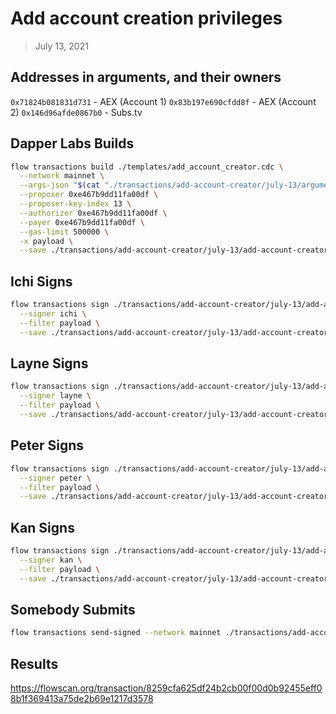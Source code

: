 # Add account creation privileges

> July 13, 2021

## Addresses in arguments, and their owners

`0x71824b081831d731` - AEX (Account 1)
`0x83b197e690cfdd8f` - AEX (Account 2)
`0x146d96afde0867b0` - Subs.tv

## Dapper Labs Builds 

```sh
flow transactions build ./templates/add_account_creator.cdc \
  --network mainnet \
  --args-json "$(cat "./transactions/add-account-creator/july-13/arguments.json")" \
  --proposer 0xe467b9dd11fa00df \
  --proposer-key-index 13 \
  --authorizer 0xe467b9dd11fa00df \
  --payer 0xe467b9dd11fa00df \
  --gas-limit 500000 \
  -x payload \
  --save ./transactions/add-account-creator/july-13/add-account-creator-july-13-unsigned.rlp
```

## Ichi Signs

```sh
flow transactions sign ./transactions/add-account-creator/july-13/add-account-creator-july-13-unsigned.rlp \
  --signer ichi \
  --filter payload \
  --save ./transactions/add-account-creator/july-13/add-account-creator-july-13-sig-1.rlp
```

## Layne Signs

```sh
flow transactions sign ./transactions/add-account-creator/july-13/add-account-creator-july-13-sig-1.rlp \
  --signer layne \
  --filter payload \
  --save ./transactions/add-account-creator/july-13/add-account-creator-july-13-sig-2.rlp
```

## Peter Signs

```sh
flow transactions sign ./transactions/add-account-creator/july-13/add-account-creator-july-13-sig-2.rlp \
  --signer peter \
  --filter payload \
  --save ./transactions/add-account-creator/july-13/add-account-creator-july-13-sig-3.rlp
```

## Kan Signs

```sh
flow transactions sign ./transactions/add-account-creator/july-13/add-account-creator-july-13-sig-3.rlp \
  --signer kan \
  --filter payload \
  --save ./transactions/add-account-creator/july-13/add-account-creator-july-13-sig-complete.rlp
```


## Somebody Submits

```sh
flow transactions send-signed --network mainnet ./transactions/add-account-creator/july-13/add-account-creator-july-13-sig-complete.rlp
```

## Results

https://flowscan.org/transaction/8259cfa625df24b2cb00f00d0b92455eff08b1f369413a75de2b69e1217d3578
